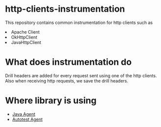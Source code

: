 # http-clients-instrumentation

This repository contains common instrumentation for http clients such as
<li>Apache Client</li>
<li>OkHttpClient</li>
<li>JavaHttpClient</li>

# What does instrumentation do

Drill headers are added for every request sent using one of the http clients. <br>
Also when receiving http requests, we save the drill headers. 

# Where library is using
- [Java Agent](https://github.com/Drill4J/java-agent)
- [Autotest Agent](https://github.com/Drill4J/autotest-agent)
